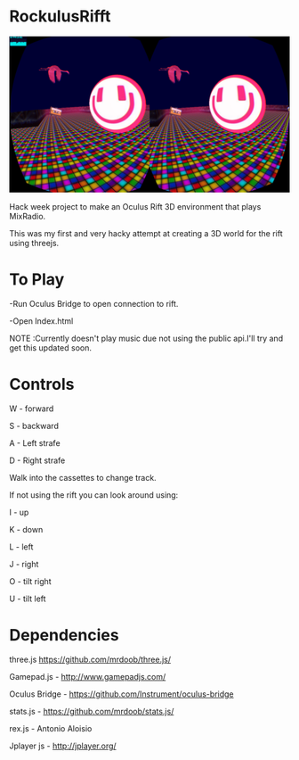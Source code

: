 RockulusRifft
=============

![Rockulus rifft](https://github.com/Almerc/RockulusRifft/blob/master/screenshots/Screenshot1.png)

Hack week project to make an Oculus Rift 3D environment that plays MixRadio.

This was my first and very hacky attempt at creating a 3D world for the rift using threejs.

To Play
=======

-Run Oculus Bridge to open connection to rift.

-Open Index.html

NOTE :Currently doesn't play music due not using the public api.I'll try and get this updated soon.

Controls
========
W - forward

S - backward

A - Left strafe

D - Right strafe

Walk into the cassettes to change track.

If not using the rift you can look around using:

I - up

K - down

L - left

J - right

O - tilt right

U - tilt left

Dependencies 
============
three.js  https://github.com/mrdoob/three.js/

Gamepad.js - http://www.gamepadjs.com/

Oculus Bridge - https://github.com/Instrument/oculus-bridge

stats.js - https://github.com/mrdoob/stats.js/

rex.js - Antonio Aloisio

Jplayer js - http://jplayer.org/
